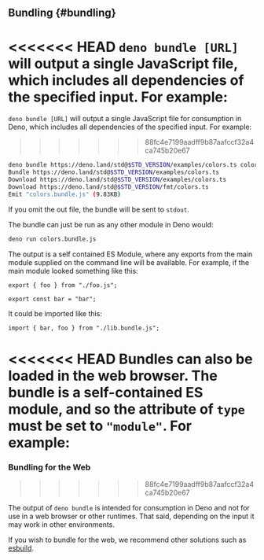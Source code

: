 ## Bundling {#bundling}

<<<<<<< HEAD
`deno bundle [URL]` will output a single JavaScript file, which includes all dependencies of the specified input. For
example:
=======
`deno bundle [URL]` will output a single JavaScript file for consumption in
Deno, which includes all dependencies of the specified input. For example:
>>>>>>> 88fc4e7199aadff9b87aafccf32a4ca745b20e67

```bash
deno bundle https://deno.land/std@$STD_VERSION/examples/colors.ts colors.bundle.js
Bundle https://deno.land/std@$STD_VERSION/examples/colors.ts
Download https://deno.land/std@$STD_VERSION/examples/colors.ts
Download https://deno.land/std@$STD_VERSION/fmt/colors.ts
Emit "colors.bundle.js" (9.83KB)
```

If you omit the out file, the bundle will be sent to `stdout`.

The bundle can just be run as any other module in Deno would:

```bash
deno run colors.bundle.js
```

The output is a self contained ES Module, where any exports from the main module supplied on the command line will be
available. For example, if the main module looked something like this:

```ts, ignore
export { foo } from "./foo.js";

export const bar = "bar";
```

It could be imported like this:

```ts, ignore
import { bar, foo } from "./lib.bundle.js";
```

<<<<<<< HEAD
Bundles can also be loaded in the web browser. The bundle is a self-contained ES module, and so the attribute of `type`
must be set to `"module"`. For example:
=======
### Bundling for the Web
>>>>>>> 88fc4e7199aadff9b87aafccf32a4ca745b20e67

The output of `deno bundle` is intended for consumption in Deno and not for use
in a web browser or other runtimes. That said, depending on the input it may
work in other environments.

If you wish to bundle for the web, we recommend other solutions such as
[esbuild](https://esbuild.github.io/).
